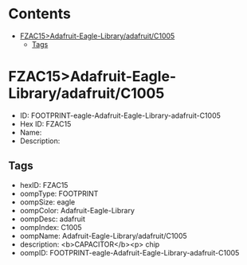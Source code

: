 



Contents
========

* [FZAC15>Adafruit-Eagle-Library/adafruit/C1005](#fzac15adafruit-eagle-libraryadafruitc1005)
	* [Tags](#tags)

# FZAC15>Adafruit-Eagle-Library/adafruit/C1005

- ID: FOOTPRINT-eagle-Adafruit-Eagle-Library-adafruit-C1005
- Hex ID: FZAC15
- Name: 
- Description: 

## Tags

- hexID: FZAC15
- oompType: FOOTPRINT
- oompSize: eagle
- oompColor: Adafruit-Eagle-Library
- oompDesc: adafruit
- oompIndex: C1005
- oompName: Adafruit-Eagle-Library/adafruit/C1005
- description: &lt;b&gt;CAPACITOR&lt;/b&gt;&lt;p&gt;
chip
- oompID: FOOTPRINT-eagle-Adafruit-Eagle-Library-adafruit-C1005
